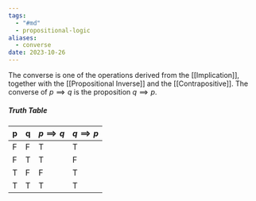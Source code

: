 ```yaml
---
tags:
  - "#md"
  - propositional-logic
aliases:
  - converse
date: 2023-10-26
---
```

The converse is one of the operations derived from the [[Implication]], together with the [[Propositional Inverse]] and the [[Contrapositive]].
The converse of $p \implies q$ is the proposition $q \implies p$.
##### Truth Table
| p   | q   | $p \implies q$ | $q \implies p$ |
| --- | --- | -------------- | -------------- |
| F   | F   | T              | T              |
| F   | T   | T              | F              |
| T   | F   | F              | T              |
| T   | T   | T              | T               |


